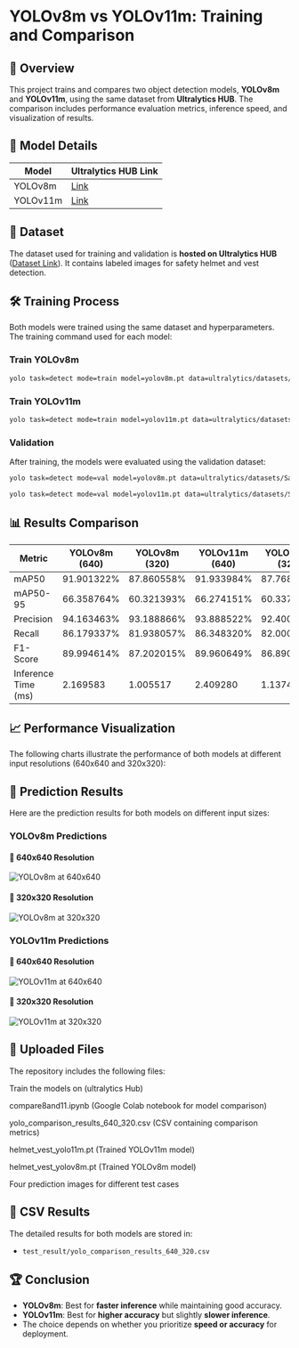 # YOLOv8m vs YOLOv11m: Training and Comparison

## 📌 Overview

This project trains and compares two object detection models, **YOLOv8m** and **YOLOv11m**, using the same dataset from **Ultralytics HUB**. The comparison includes performance evaluation metrics, inference speed, and visualization of results.

## 🚀 Model Details

| Model    | Ultralytics HUB Link                                            |
| -------- | --------------------------------------------------------------- |
| YOLOv8m  | [Link](https://hub.ultralytics.com/models/7uCkqGxvfW5Ld82LMfHy) |
| YOLOv11m | [Link](https://hub.ultralytics.com/models/7NIpjKj8EUH0xT8X7ZeE) |

## 📂 Dataset

The dataset used for training and validation is **hosted on Ultralytics HUB** ([Dataset Link](https://hub.ultralytics.com/datasets/CQiMV1caDueK6J2s0ghA)). It contains labeled images for safety helmet and vest detection.

## 🛠 Training Process

Both models were trained using the same dataset and hyperparameters. The training command used for each model:

### **Train YOLOv8m**

```bash
yolo task=detect mode=train model=yolov8m.pt data=ultralytics/datasets/Safety Helmet and Vest dataset epochs=100 imgsz=640
```

### **Train YOLOv11m**

```bash
yolo task=detect mode=train model=yolov11m.pt data=ultralytics/datasets/Safety Helmet and Vest dataset epochs=100 imgsz=640
```

### **Validation**

After training, the models were evaluated using the validation dataset:

```bash
yolo task=detect mode=val model=yolov8m.pt data=ultralytics/datasets/Safety Helmet and Vest dataset imgsz=640

yolo task=detect mode=val model=yolov11m.pt data=ultralytics/datasets/Safety Helmet and Vest dataset imgsz=640
```

## 📊 Results Comparison

| Metric              | YOLOv8m (640) | YOLOv8m (320) | YOLOv11m (640) | YOLOv11m (320) |
| ------------------- | ------------- | ------------- | -------------- | -------------- |
| mAP50               | 91.901322%           | 87.860558%           | 91.933984%            | 87.768032%            |
| mAP50-95            | 66.358764%           | 60.321393%           | 66.274151%            | 60.337352%            |
| Precision           | 94.163463%           | 93.188866%           | 93.888522%            | 92.400624%            |
| Recall              | 86.179337%           | 81.938057%           | 86.348320%            | 82.000746%            |
| F1-Score            | 89.994614%           | 87.202015%           | 89.960649%            | 86.890553%            |
| Inference Time (ms) | 2.169583             | 1.005517             | 2.409280              | 1.137418              |

## 📈 Performance Visualization

The following charts illustrate the performance of both models at different input resolutions (640x640 and 320x320):
## 📌 Prediction Results

Here are the prediction results for both models on different input sizes:

### **YOLOv8m Predictions**
#### **📌 640x640 Resolution**
![YOLOv8m at 640x640](test_results/YOLOv8m%20at%20640x640.png)

#### **📌 320x320 Resolution**
![YOLOv8m at 320x320](test_results/YOLOv8m%20at%20320x320.png)

### **YOLOv11m Predictions**
#### **📌 640x640 Resolution**
![YOLOv11m at 640x640](test_results/YOLOv11m%20at%20640x640.png)

#### **📌 320x320 Resolution**
![YOLOv11m at 320x320](test_results/YOLOv11m%20at%20320x320.png)

## 📌 Uploaded Files

The repository includes the following files:

Train the models on (ultralytics Hub)

compare8and11.ipynb (Google Colab notebook for model comparison)

yolo_comparison_results_640_320.csv (CSV containing comparison metrics)

helmet_vest_yolo11m.pt (Trained YOLOv11m model)

helmet_vest_yolov8m.pt (Trained YOLOv8m model)

Four prediction images for different test cases



## 📌 CSV Results

The detailed results for both models are stored in:

- `test_result/yolo_comparison_results_640_320.csv`

## 🏆 Conclusion

- **YOLOv8m**: Best for **faster inference** while maintaining good accuracy.
- **YOLOv11m**: Best for **higher accuracy** but slightly **slower inference**.
- The choice depends on whether you prioritize **speed or accuracy** for deployment.





